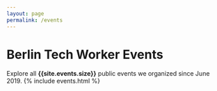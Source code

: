 ```yaml
---
layout: page
permalink: /events
---
```

<h1>Berlin Tech Worker Events</h1>
Explore all <b>{{site.events.size}}</b> public events we organized since June 2019.
{% include events.html %}
